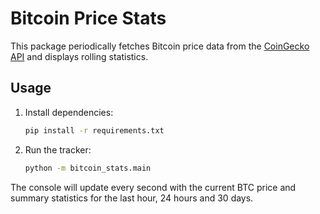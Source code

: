 # Bitcoin Price Stats

This package periodically fetches Bitcoin price data from the [CoinGecko API](https://www.coingecko.com/en/api) and displays rolling statistics.

## Usage

1. Install dependencies:
   ```bash
   pip install -r requirements.txt
   ```
2. Run the tracker:
   ```bash
   python -m bitcoin_stats.main
   ```

The console will update every second with the current BTC price and summary statistics for the last hour, 24 hours and 30 days.
